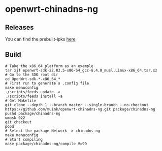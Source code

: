 # openwrt-chinadns-ng

## Releases
You can find the prebuilt-ipks [here](https://fantastic-packages.github.io/packages/) 

## Build

```shell
# Take the x86_64 platform as an example
tar xjf openwrt-sdk-22.03.5-x86-64_gcc-8.4.0_musl.Linux-x86_64.tar.xz
# Go to the SDK root dir
cd OpenWrt-sdk-*-x86_64_*
# First run to generate a .config file
make menuconfig
./scripts/feeds update -a
./scripts/feeds install -a
# Get Makefile
git clone --depth 1 --branch master --single-branch --no-checkout https://github.com/muink/openwrt-chinadns-ng.git package/chinadns-ng
pushd package/chinadns-ng
umask 022
git checkout
popd
# Select the package Network -> chinadns-ng
make menuconfig
# Start compiling
make package/chinadns-ng/compile V=99
```
